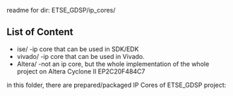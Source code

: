 readme for dir: ETSE_GDSP/ip_cores/


## List of Content

* ise/       -ip core that can be used in SDK/EDK
* vivado/    -ip core that can be used in Vivado.
* Altera/    -not an ip core, but the whole implementation of the whole project on Altera Cyclone II EP2C20F484C7


in this folder, there are prepared/packaged IP Cores of ETSE_GDSP project:
